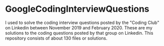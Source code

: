 # GoogleCodingInterviewQuestions

I used to solve the coding interview questions posted by the "Coding Club" on Linkedin between November 2019 and February 2020. These are my solutions to the coding questions posted by that group on Linkedin. This repository consists of about 130 files or solutions. 
